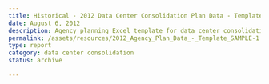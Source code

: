 ```yaml
---
title: Historical - 2012 Data Center Consolidation Plan Data - Template
date: August 6, 2012
description: Agency planning Excel template for data center consolidation.
permalink: /assets/resources/2012_Agency_Plan_Data_-_Template_SAMPLE-1.xlsx
type: report
category: data center consolidation
status: archive

---
```

